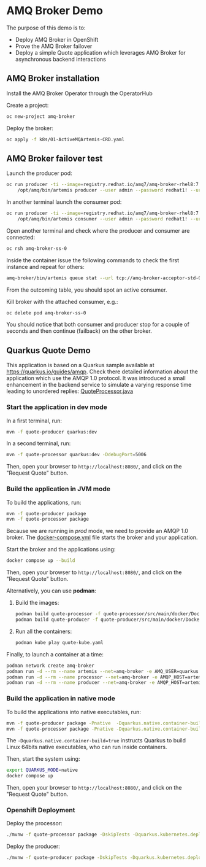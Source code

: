 AMQ Broker Demo
============================

The purpose of this demo is to:

- Deploy AMQ Broker in OpenShift
- Prove the AMQ Broker failover
- Deploy a simple Quote application which leverages AMQ Broker for asynchronous backend interactions

## AMQ Broker installation

Install the AMQ Broker Operator through the OperatorHub

Create a project:

```sh
oc new-project amq-broker
```

Deploy the broker:

```sh
oc apply -f k8s/01-ActiveMQArtemis-CRD.yaml
```

## AMQ Broker failover test

Launch the producer pod:

```sh
oc run producer -ti --image=registry.redhat.io/amq7/amq-broker-rhel8:7.11.3 --rm=true --restart=Never -- \
    /opt/amq/bin/artemis producer --user admin --password redhat1! --url "tcp://amq-broker-acceptor-std-0-svc:5672?failoverAttempts=10&useTopologyForLoadBalancing=true" --message-count 10000 --sleep 100 --verbose
```
In another terminal launch the consumer pod:

```sh
oc run producer -ti --image=registry.redhat.io/amq7/amq-broker-rhel8:7.11.3 --rm=true --restart=Never -- \
    /opt/amq/bin/artemis consumer --user admin --password redhat1! --url "tcp://amq-broker-acceptor-std-0-svc:5672?failoverAttempts=10&useTopologyForLoadBalancing=true" --message-count 10000 --verbose
```

Open another terminal and check where the producer and consumer are connected:

```sh
oc rsh amq-broker-ss-0
```

Inside the container issue the following commands to check the first instance and repeat for others:

```sh
amq-broker/bin/artemis queue stat --url tcp://amq-broker-acceptor-std-0-svc:5672
```

From the outcoming table, you should spot an active consumer.

Kill broker with the attached consumer, e.g.:

```sh
oc delete pod amq-broker-ss-0
```

You should notice that both consumer and producer stop for a couple of seconds and then continue (failback) on the other broker.

## Quarkus Quote Demo

This application is based on a Quarkus sample available at https://quarkus.io/guides/amqp.
Check there detailed information about the application which use the AMQP 1.0 protocol.
It was introduced a small enhancement in the backend service to simulate a varying response time leading to unordered replies:
[QuoteProcessor.java](quote-processor/src/main/java/org/acme/amqp/processor/QuoteProcessor.java)

### Start the application in dev mode

In a first terminal, run:

```sh
mvn -f quote-producer quarkus:dev
```

In a second terminal, run:

```sh
mvn -f quote-processor quarkus:dev -DdebugPort=5006
```  

Then, open your browser to `http://localhost:8080/`, and click on the "Request Quote" button.

### Build the application in JVM mode

To build the applications, run:

```sh
mvn -f quote-producer package
mvn -f quote-processor package
```

Because we are running in _prod_ mode, we need to provide an AMQP 1.0 broker.
The [docker-compose.yml](docker-compose.yml) file starts the broker and your application.

Start the broker and the applications using:

```sh
docker compose up --build
```

Then, open your browser to `http://localhost:8080/`, and click on the "Request Quote" button.

Alternatively, you can use **podman**:

1. Build the images:

    ```sh
    podman build quote-processor -f quote-processor/src/main/docker/Dockerfile.jvm -t quarkus-quickstarts/quote-processor:1.0-jvm
    podman build quote-producer -f quote-producer/src/main/docker/Dockerfile.jvm -t quarkus-quickstarts/quote-producer:1.0-jvm
    ```

2. Run all the containers:

    ```sh
    podman kube play quote-kube.yaml
    ```

Finally, to launch a container at a time:

```sh
podman network create amq-broker
podman run -d --rm --name artemis --net=amq-broker -e AMQ_USER=quarkus -e AMQ_PASSWORD=quarkus -e AMQ_EXTRA_ARGS="--relax-jolokia" quay.io/artemiscloud/activemq-artemis-broker:latest
podman run -d --rm --name processor --net=amq-broker -e AMQP_HOST=artemis -e AMQP_PORT=5672 quote-processor:1.0-jvm
podman run -d --rm --name producer --net=amq-broker -e AMQP_HOST=artemis -e AMQP_PORT=5672 -p 8080:8080 quote-producer:1.0-jvm
```

### Build the application in native mode

To build the applications into native executables, run:

```sh
mvn -f quote-producer package -Pnative  -Dquarkus.native.container-build=true
mvn -f quote-processor package -Pnative -Dquarkus.native.container-build=true
```

The `-Dquarkus.native.container-build=true` instructs Quarkus to build Linux 64bits native executables, who can run inside containers.  

Then, start the system using:

```sh
export QUARKUS_MODE=native
docker compose up
```
Then, open your browser to `http://localhost:8080/`, and click on the "Request Quote" button.

### Openshift Deployment

Deploy the processor:

```sh
./mvnw -f quote-processor package -DskipTests -Dquarkus.kubernetes.deploy=true
```

Deploy the producer:
```sh
./mvnw -f quote-producer package -DskipTests -Dquarkus.kubernetes.deploy=true
```